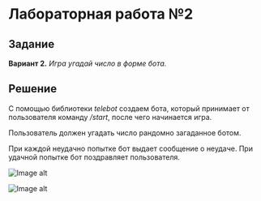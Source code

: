 # Лабораторная работа №2
## Задание
__Вариант 2.__ *Игра угадай число в форме бота.*
## Решение
С помощью библиотеки *telebot* создаем бота, который принимает от пользователя команду */start*, после чего начинается игра.

Пользователь должен угадать число рандомно загаданное ботом.

При каждой неудачно попытке бот выдает сообщение о неудаче. При удачной попытке бот поздравляет пользователя.

![Image alt](https://github.com/zhaba339/kabanov/blob/main/lab-2/tg_bot.PNG)

![Image alt](https://github.com/zhaba339/kabanov/blob/main/lab-2/main.PNG)

